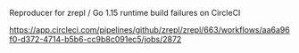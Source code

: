 Reproducer for zrepl / Go 1.15 runtime build failures on CircleCI

https://app.circleci.com/pipelines/github/zrepl/zrepl/663/workflows/aa6a96f0-d372-4714-b5b6-cc9b8c091ec5/jobs/2872


